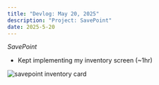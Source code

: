 ```yaml
---
title: "Devlog: May 20, 2025"
description: "Project: SavePoint"
date: 2025-5-20
---
```


*SavePoint*

- Kept implementing my inventory screen (~1hr)

<img src="/blog/savepointdevlogs/post-19/savepoint-inventory-card.png" alt="savepoint inventory card" style="max-height: 800px; width: auto">
